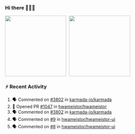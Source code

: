 ### Hi there 👋👋👋

<div style="display: flex; gap: 10px;">
  <img height="200px" src="https://github-readme-stats.vercel.app/api?username=Vacant2333&show_icons=true&theme=flag-india&count_private=true&hide_rank=true&include_all_commits=true">
  <img height="200px" src="https://github-readme-stats.vercel.app/api/top-langs/?username=Vacant2333&layout=donut">
</div>

### :zap: Recent Activity

<!--START_SECTION:activity-->
1. 🗣 Commented on [#3802](https://github.com/karmada-io/karmada/pull/3802#issuecomment-1669296660) in [karmada-io/karmada](https://github.com/karmada-io/karmada)
2. 💪 Opened PR [#1047](https://github.com/hwameistor/hwameistor/pull/1047) in [hwameistor/hwameistor](https://github.com/hwameistor/hwameistor)
3. 🗣 Commented on [#3802](https://github.com/karmada-io/karmada/pull/3802#issuecomment-1668060377) in [karmada-io/karmada](https://github.com/karmada-io/karmada)
4. 🗣 Commented on [#9](https://github.com/hwameistor/hwameistor-ui/issues/9#issuecomment-1667480390) in [hwameistor/hwameistor-ui](https://github.com/hwameistor/hwameistor-ui)
5. 🗣 Commented on [#8](https://github.com/hwameistor/hwameistor-ui/issues/8#issuecomment-1667475633) in [hwameistor/hwameistor-ui](https://github.com/hwameistor/hwameistor-ui)
<!--END_SECTION:activity-->
